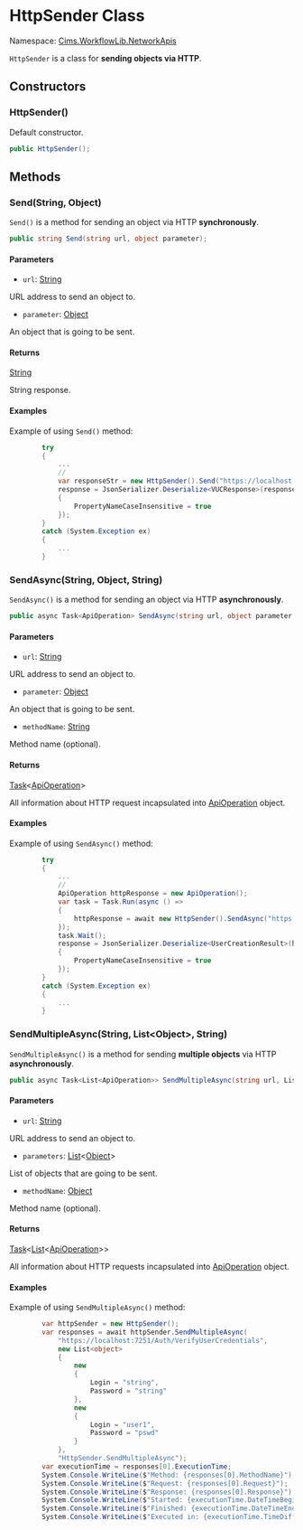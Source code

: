 # HttpSender Class

Namespace: [Cims.WorkflowLib.NetworkApis](Cims.WorkflowLib.NetworkApis.md)

`HttpSender` is a class for **sending objects via HTTP**.

## Constructors 

### HttpSender()

Default constructor.

```C#
public HttpSender();
```

## Methods

### Send(String, Object)

`Send()` is a method for sending an object via HTTP **synchronously**.

```C#
public string Send(string url, object parameter);
```

#### Parameters 

- `url`: [String](https://learn.microsoft.com/en-us/dotnet/api/system.string)

URL address to send an object to.

- `parameter`: [Object](https://learn.microsoft.com/en-us/dotnet/api/system.object)

An object that is going to be sent.

#### Returns 

[String](https://learn.microsoft.com/en-us/dotnet/api/system.string)

String response.

#### Examples 

Example of using `Send()` method: 
```C#
        try
        {
            ...
            // 
            var responseStr = new HttpSender().Send("https://localhost:7251/Auth/VerifyUserCredentials", request);
            response = JsonSerializer.Deserialize<VUCResponse>(responseStr, new JsonSerializerOptions
            {
                PropertyNameCaseInsensitive = true
            });
        }
        catch (System.Exception ex)
        {
            ...
        }
```

### SendAsync(String, Object, String)

`SendAsync()` is a method for sending an object via HTTP **asynchronously**.

```C#
public async Task<ApiOperation> SendAsync(string url, object parameter, string methodName = "");
```

#### Parameters 

- `url`: [String](https://learn.microsoft.com/en-us/dotnet/api/system.string)

URL address to send an object to.

- `parameter`: [Object](https://learn.microsoft.com/en-us/dotnet/api/system.object)

An object that is going to be sent.

- `methodName`: [String](https://learn.microsoft.com/en-us/dotnet/api/system.string)

Method name (optional).

#### Returns 

[Task](https://learn.microsoft.com/en-us/dotnet/api/system.threading.tasks.task-1)<[ApiOperation](../Models/Network/ApiOperation.md)>

All information about HTTP request incapsulated into [ApiOperation](../Models/Network/ApiOperation.md) object.

#### Examples

Example of using `SendAsync()` method: 
```C#
        try
        {
            ...
            // 
            ApiOperation httpResponse = new ApiOperation();
            var task = Task.Run(async () => 
            {
                httpResponse = await new HttpSender().SendAsync("https://localhost:7251/Auth/AddUser", request, "Auth/AddUser");
            });
            task.Wait();
            response = JsonSerializer.Deserialize<UserCreationResult>(httpResponse.Response, new JsonSerializerOptions
            {
                PropertyNameCaseInsensitive = true
            });
        }
        catch (System.Exception ex)
        {
            ...
        }
```

### SendMultipleAsync(String, List\<Object\>, String)

`SendMultipleAsync()` is a method for sending **multiple objects** via HTTP **asynchronously**.

```C#
public async Task<List<ApiOperation>> SendMultipleAsync(string url, List<object> parameters, string methodName = "");
```

#### Parameters 

- `url`: [String](https://learn.microsoft.com/en-us/dotnet/api/system.string)

URL address to send an object to.

- `parameters`: [List](https://learn.microsoft.com/en-us/dotnet/api/system.collections.generic.list-1)<[Object](https://learn.microsoft.com/en-us/dotnet/api/system.object)>

List of objects that are going to be sent.

- `methodName`: [Object](https://learn.microsoft.com/en-us/dotnet/api/system.object)

Method name (optional).

#### Returns 

[Task](https://learn.microsoft.com/en-us/dotnet/api/system.threading.tasks.task-1)<[List](https://learn.microsoft.com/en-us/dotnet/api/system.collections.generic.list-1)\<[ApiOperation](../Models/Network/ApiOperation.md)>>

All information about HTTP requests incapsulated into [ApiOperation](../Models/Network/ApiOperation.md) object.

#### Examples

Example of using `SendMultipleAsync()` method: 
```C#
        var httpSender = new HttpSender();
        var responses = await httpSender.SendMultipleAsync(
            "https://localhost:7251/Auth/VerifyUserCredentials", 
            new List<object>
            {
                new
                {
                    Login = "string",
                    Password = "string"
                },
                new
                {
                    Login = "user1",
                    Password = "pswd"
                }
            },
            "HttpSender.SendMultipleAsync");
        var executionTime = responses[0].ExecutionTime;
        System.Console.WriteLine($"Method: {responses[0].MethodName}");
        System.Console.WriteLine($"Request: {responses[0].Request}");
        System.Console.WriteLine($"Response: {responses[0].Response}");
        System.Console.WriteLine($"Started: {executionTime.DateTimeBegin}");
        System.Console.WriteLine($"Finished: {executionTime.DateTimeEnd}");
        System.Console.WriteLine($"Executed in: {executionTime.TimeDifference.Seconds}:{executionTime.TimeDifference.Milliseconds}");
```

